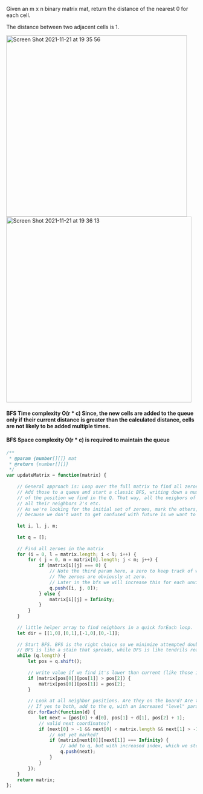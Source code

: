 Given an m x n binary matrix mat, return the distance of the nearest 0 for each cell.

The distance between two adjacent cells is 1.

<img width="478" alt="Screen Shot 2021-11-21 at 19 35 56" src="https://user-images.githubusercontent.com/37787994/142792889-a1c2b3f4-0637-435f-acd5-7b0dbd6675fa.png">

<img width="490" alt="Screen Shot 2021-11-21 at 19 36 13" src="https://user-images.githubusercontent.com/37787994/142792915-c2d35870-1c2b-423d-8385-a8ed7db2d91f.png">

#### BFS Time complexity O(r * c) Since, the new cells are added to the queue only if their current distance is greater than the calculated distance, cells are not likely to be added multiple times.

#### BFS Space complexity O(r * c) is required to maintain the queue


```js
/**
 * @param {number[][]} mat
 * @return {number[][]}
 */
var updateMatrix = function(matrix) {
    
    // General approach is: Loop over the full matrix to find all zeroes first.
    // Add those to a queue and start a classic BFS, writing down a number +1 
    // of the position we find in the Q. That way, all the neigbors of the zeroes will become 1's
    // all their neighbors 2's etc.
    // As we're looking for the initial set of zeroes, mark the others, mark as infinity
    // because we don't want to get confused with future 1s we want to write down.
   
    let i, l, j, m;
    
    let q = [];        
    
    // Find all zeroes in the matrix
    for (i = 0, l = matrix.length; i < l; i++) { 
        for ( j = 0, m = matrix[0].length; j < m; j++) {   
            if (matrix[i][j] === 0) {
                // Note the third param here, a zero to keep track of which "level" we're at. 
                // The zeroes are obviously at zero. 
                // Later in the bfs we will increase this for each unvisited neighbor
                q.push([i, j, 0]);
            } else {
                matrix[i][j] = Infinity;
            }  
        } 
    }
    
    // little helper array to find neighbors in a quick forEach loop.
    let dir = [[1,0],[0,1],[-1,0],[0,-1]];
    
    // Start BFS. BFS is the right choice so we minimize attempted double visits
    // BFS is like a stain that spreads, while DFS is like tendrils reaching out.
    while (q.length) {
        let pos = q.shift();
        
        // write value if we find it's lower than current (like those infinities)
        if (matrix[pos[0]][pos[1]] > pos[2]) {
            matrix[pos[0]][pos[1]] = pos[2];
        }
        
        // Look at all neighbor positions. Are they on the board? Are they not yet visited?
        // If yes to both, add to the q, with an increased "level" param at pos [2] 
        dir.forEach(function(d) {
            let next = [pos[0] + d[0], pos[1] + d[1], pos[2] + 1];
            // valid next coordinates?
            if (next[0] > -1 && next[0] < matrix.length && next[1] > -1 && next[1] < matrix[0].length) {
                // not yet marked?
                if (matrix[next[0]][next[1]] === Infinity) {
                    // add to q, but with increased index, which we stored at pos[2]
                    q.push(next);
                }
            }
        });
    }
    return matrix;
};
```
